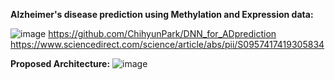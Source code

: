   **Alzheimer's disease prediction using Methylation and Expression data:**   

![image](https://user-images.githubusercontent.com/56431616/147069513-df77d3c7-8071-444e-b5e2-b1a65233115e.png)
https://github.com/ChihyunPark/DNN_for_ADprediction  
https://www.sciencedirect.com/science/article/abs/pii/S0957417419305834  

  **Proposed Architecture:**
![image](https://user-images.githubusercontent.com/56431616/147230251-8f691417-7e31-46fa-8bf6-e20f768b56bc.png)

